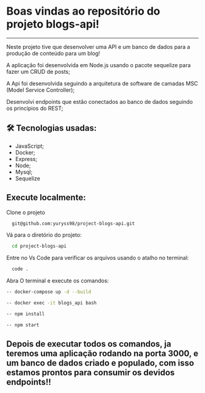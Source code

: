 # Boas vindas ao repositório do projeto blogs-api!

---

Neste projeto tive que desenvolver uma API e um banco de dados para a produção de conteúdo para um blog!

A aplicação foi desenvolvida em Node.js usando o pacote sequelize para fazer um CRUD de posts;

A Api foi desenvolvida seguindo a arquitetura de software de camadas MSC (Model Service Controller);

Desenvolvi endpoints que estão conectados ao banco de dados seguindo os princípios do REST;


## 🛠 Tecnologias usadas:

* JavaScript;
* Docker;
* Express;
* Node;
* Mysql;
* Sequelize

## Execute localmente:

Clone o projeto
```bash
  git@github.com:yuryss98/project-blogs-api.git
```

Vá para o diretório do projeto:
```bash
  cd project-blogs-api
```

Entre no Vs Code para verificar os arquivos usando o atalho no terminal:
```bash
  code .
```

Abra O terminal e execute os comandos:
```bash
-- docker-compose up -d --build
```

```bash  
-- docker exec -it blogs_api bash
```

```bash
-- npm install
```

```bash
-- npm start
```

## Depois de executar todos os comandos, ja teremos uma aplicação rodando na porta 3000, e um banco de dados criado e populado, com isso estamos prontos para consumir os devidos endpoints!!

